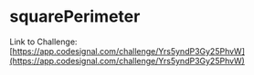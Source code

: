 # squarePerimeter

Link to Challenge: [https://app.codesignal.com/challenge/Yrs5yndP3Gy25PhvW](https://app.codesignal.com/challenge/Yrs5yndP3Gy25PhvW)